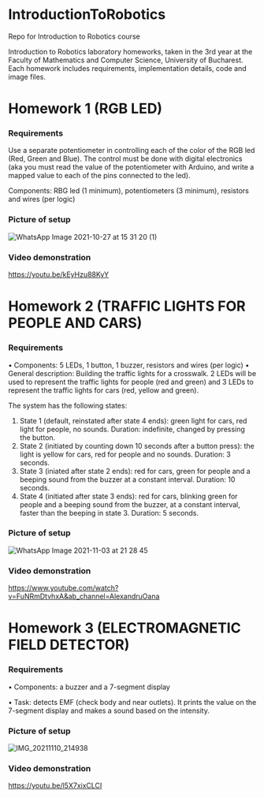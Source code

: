 # IntroductionToRobotics
Repo for Introduction to Robotics course


Introduction to Robotics laboratory homeworks, taken in the 3rd year at the Faculty of Mathematics and Computer Science, University of Bucharest. Each homework includes requirements, implementation details, code and image files.


# Homework 1 (RGB LED)

### Requirements ###

Use a separate potentiometer in controlling each of the color of the RGB led (Red, Green and Blue). The control must be done with digital electronics (aka you must read the value of the potentiometer with Arduino, and write a mapped value to each of the pins connected to the led).

Components: RBG led (1 minimum), potentiometers (3 minimum), resistors and wires (per logic)

### Picture of setup ###
![WhatsApp Image 2021-10-27 at 15 31 20 (1)](https://user-images.githubusercontent.com/62179598/139066010-7fd1b010-e98d-4ef9-a28a-83d60500d9c3.jpeg)


### Video demonstration ###
https://youtu.be/kEyHzu88KyY

# Homework 2 (TRAFFIC LIGHTS FOR PEOPLE AND CARS)
### Requirements ###

• Components: 5 LEDs, 1 button, 1 buzzer, resistors and wires (per logic)
• General description: Building the traffic lights for a crosswalk. 2 LEDs will be used to represent the traffic lights for people (red and green)
and 3 LEDs to represent the traffic lights for cars (red, yellow and green).

The system has the following states:
1. State 1 (default, reinstated after state 4 ends): green light for cars,
red light for people, no sounds. Duration: indefinite, changed by
pressing the button.
2. State 2 (initiated by counting down 10 seconds after a button press):
the light is yellow for cars, red for people and no sounds.
Duration: 3 seconds.
3. State 3 (iniated after state 2 ends): red for cars, green for people and
a beeping sound from the buzzer at a constant interval. Duration:
10 seconds.
4. State 4 (initiated after state 3 ends): red for cars, blinking green
for people and a beeping sound from the buzzer, at a constant interval, faster than the beeping in state 3.
Duration: 5 seconds.

### Picture of setup ###
![WhatsApp Image 2021-11-03 at 21 28 45](https://user-images.githubusercontent.com/62179598/140181636-4a98dfb8-7fdc-4ff5-bdd4-090e1697969e.jpeg)

### Video demonstration ###
https://www.youtube.com/watch?v=FuNRmDtvhxA&ab_channel=AlexandruOana

# Homework 3 (ELECTROMAGNETIC FIELD DETECTOR)
### Requirements ###

• Components: a buzzer and a 7-segment display

• Task: detects EMF (check body and near outlets). It prints the value on the 7-segment display and makes a sound based on the intensity.

### Picture of setup ###
![IMG_20211110_214938](https://user-images.githubusercontent.com/62179598/141189574-25c48259-1d68-4510-8d50-db2718c7baa0.jpg)

### Video demonstration ###
https://youtu.be/l5X7xixCLCI

